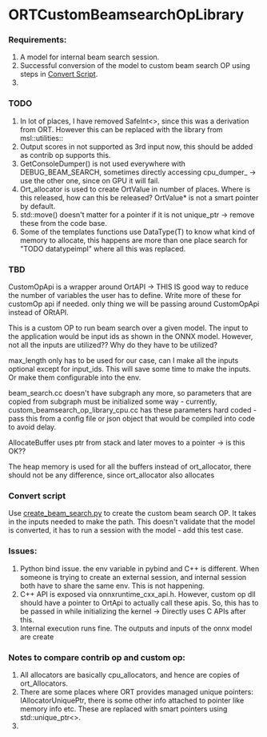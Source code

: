 # ORTCustomBeamsearchOpLibrary

### Requirements:
1. A model for internal beam search session.
2. Successful conversion of the model to custom beam search OP using steps in [Convert Script](#convert-script). 
3. 

### TODO
1. In lot of places, I have removed SafeInt<>, since this was a derivation from ORT. 
However this can be replaced with the library from msl::utilities::
2. Output scores in not supported as 3rd input now, this should be added as contrib op supports this.
3. GetConsoleDumper() is not used everywhere with DEBUG_BEAM_SEARCH, sometimes directly accessing cpu_dumper_ -> use the other one, since on GPU
it will fail. 
4. Ort_allocator is used to create OrtValue in number of places. Where is this released, how can this be released? OrtValue* is not a smart pointer by default.
5. std::move() doesn't matter for a pointer if it is not unique_ptr -> remove these from the code base. 
6. Some of the templates functions use DataType(T) to know what kind of memory to allocate, this happens are more than one place
search for "TODO datatypeimpl" where all this was replaced.

### TBD
CustomOpApi is a wrapper around OrtAPI -> THIS IS good way to reduce the number of variables the user has to define.
Write more of these for customOp api if needed. only thing we will be passing around CustomOpApi instead of ORtAPI.

This is a custom OP to run beam search over a given model. The input to the application would be input ids as shown in the ONNX model.
However, not all the inputs are utilized?? Why do they have to be utilized?

max_length only has to be used for our case, can I make all the inputs optional except for input_ids.  This will save some time to make 
the inputs. Or make them configurable into the env.

beam_search.cc doesn't have subgraph any more, so parameters that are copied from subgraph must be initialized some way - currently, custom_beamsearch_op_library_cpu.cc has these parameters hard coded - pass this from a config file or json object that would be compiled into code to avoid delay.

AllocateBuffer uses ptr from stack and later moves to a pointer -> is this OK??

The heap memory is used for all the buffers instead of ort_allocator, there should not be any difference, since ort_allocator also allocates


### Convert script 
Use [create_beam_search.py](create_beam_search.py) to create the custom beam search OP. It takes in the inputs needed to make the path. This doesn't validate that the model is converted, it has to run a session with the model - add this test case. 


### Issues:
1. Python bind issue. the env variable in pybind and C++ is different. When someone is trying to create an external session, and internal session both have to share the same env. This is not happening. 
2. C++ API is exposed via onnxruntime_cxx_api.h. However, custom op dll should have a pointer to OrtApi to actually call these apis. So, this has to be passed in while initializing the kernel -> Directly uses C APIs after this. 
3. Internal execution runs fine. The outputs and inputs of the onnx model are create


### Notes to compare contrib op and custom op:
1. All allocators are basically cpu_allocators, and hence are copies of ort_Allocators.
2. There are some places where ORT provides managed unique pointers: IAllocatorUniquePtr, there is some other info attached to pointer like memory info etc. These are replaced with smart pointers using std::unique_ptr<>.
3. 